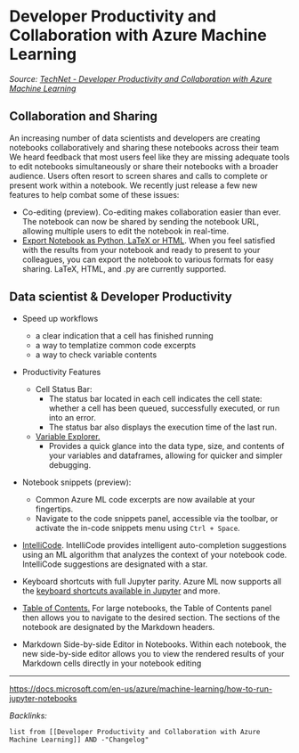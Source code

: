 # Developer Productivity and Collaboration with Azure Machine Learning

*Source: [TechNet - Developer Productivity and Collaboration with Azure Machine Learning](https://techcommunity.microsoft.com/t5/azure-ai/improving-collaboration-and-productivity-in-azure-machine/ba-p/2160906)*

## Collaboration and Sharing

An increasing number of data scientists and developers are creating notebooks collaboratively and sharing these notebooks across their team We heard feedback that most users feel like they are missing adequate tools to edit notebooks simultaneously or share their notebooks with a broader audience. Users often resort to screen shares and calls to complete or present work within a notebook. We recently just release a few new features to help combat some of these issues:

* Co-editing (preview). Co-editing makes collaboration easier than ever. The notebook can now be shared by sending the notebook URL, allowing multiple users to edit the notebook in real-time.
* [Export Notebook as Python, LaTeX or HTML](https://docs.microsoft.com/en-us/azure/machine-learning/how-to-run-jupyter-notebooks#export-a-notebook). When you feel satisfied with the results from your notebook and ready to present to your colleagues, you can export the notebook to various formats for easy sharing. LaTeX, HTML, and .py are currently supported.

## Data scientist & Developer Productivity

* Speed up workflows
  
  * a clear indication that a cell has finished running
  * a way to templatize common code excerpts
  * a way to check variable contents
* Productivity Features
  
  * Cell Status Bar: 
    * The status bar located in each cell indicates the cell state: whether a cell has been queued, successfully executed, or run into an error.
    * The status bar also displays the execution time of the last run.
  * [Variable Explorer.](https://docs.microsoft.com/en-us/azure/machine-learning/how-to-run-jupyter-notebooks#explore-variables-in-the-notebook)
    * Provides a quick glance into the data type, size, and contents of your variables and dataframes, allowing for quicker and simpler debugging.
* Notebook snippets (preview):
  
  * Common Azure ML code excerpts are now available at your fingertips. 
  * Navigate to the code snippets panel, accessible via the toolbar, or activate the in-code snippets menu using `Ctrl + Space`.
* [IntelliCode](https://docs.microsoft.com/en-us/visualstudio/intellicode/overview). IntelliCode provides intelligent auto-completion suggestions using an ML algorithm that analyzes the context of your notebook code. IntelliCode suggestions are designated with a star.

* Keyboard shortcuts with full Jupyter parity. Azure ML now supports all the [keyboard shortcuts available in Jupyter](https://docs.microsoft.com/en-us/azure/machine-learning/how-to-run-jupyter-notebooks#useful-keyboard-shortcuts) and more.

* [Table of Contents.](https://docs.microsoft.com/en-us/azure/machine-learning/how-to-run-jupyter-notebooks#navigate-with-a-toc) For large notebooks, the Table of Contents panel then allows you to navigate to the desired section. The sections of the notebook are designated by the Markdown headers.

* Markdown Side-by-side Editor in Notebooks. Within each notebook, the new side-by-side editor allows you to view the rendered results of your Markdown cells directly in your notebook editing

---

https://docs.microsoft.com/en-us/azure/machine-learning/how-to-run-jupyter-notebooks

*Backlinks:*

````dataview
list from [[Developer Productivity and Collaboration with Azure Machine Learning]] AND -"Changelog"
````
